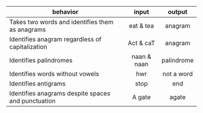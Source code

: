 | behavior |  input   |  output |
|----------|:--------:|:--------:
|Takes two words and identifies them as anagrams|eat & tea|anagram|
|Identifies anagram regardless of capitalization|Act & caT|anagram|
|Identifies palindromes|naan & naan|palindrome|
|Identifies words without vowels|hwr|not a word|
|Identifies antigrams|stop|end|antigram|
|Identifies anagrams despite spaces and punctuation|A gate|agate|anagram|
